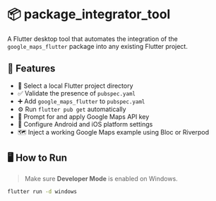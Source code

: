 # 📦 package_integrator_tool

A Flutter desktop tool that automates the integration of the `google_maps_flutter` package into any existing Flutter project.

## 🚀 Features

- 📁 Select a local Flutter project directory
- ✅ Validate the presence of `pubspec.yaml`
- ➕ Add `google_maps_flutter` to `pubspec.yaml`
- ⚙️ Run `flutter pub get` automatically
- 🔑 Prompt for and apply Google Maps API key
- 📱 Configure Android and iOS platform settings
- 🗺️ Inject a working Google Maps example using Bloc or Riverpod

## 🖥️ How to Run

> Make sure **Developer Mode** is enabled on Windows.

```bash
flutter run -d windows
